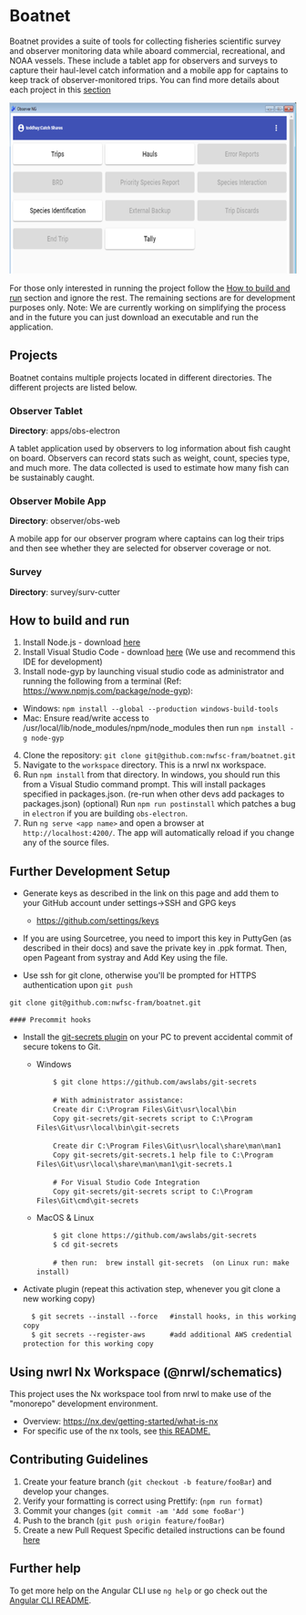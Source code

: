 # Boatnet

Boatnet provides a suite of tools for collecting fisheries scientific survey and observer monitoring data while aboard commercial, recreational, and NOAA vessels. These include a tablet app for observers and surveys to capture their haul-level catch information and a mobile app for captains to keep track of observer-monitored trips. You can find more details about each project in this [section](https://github.com/nwfsc-fram/boatnet#projects)

<p align="center">
  <img src="./img/FRAM_screenshot.PNG" alt="FRAM Screenshot"
       width="654" height="300">
</p>

For those only interested in running the project follow the [How to build and run](https://github.com/nwfsc-fram/boatnet#how-to-build-and-run) section and ignore the rest. The remaining sections are for development purposes only. Note: We are currently working on simplifying the process and in the future you can just download an executable and run the application.

## Projects

Boatnet contains multiple projects located in different directories. The different projects are listed below.

### Observer Tablet

**Directory**: apps/obs-electron

A tablet application used by observers to log information about fish caught on board. Observers can record stats such as weight, count, species type, and much more. The data collected is used to estimate how many fish can be sustainably caught.

### Observer Mobile App

**Directory**: observer/obs-web

A mobile app for our observer program where captains can log their trips and then see whether they are selected for observer coverage or not.

### Survey

**Directory**: survey/surv-cutter

## How to build and run

1. Install Node.js - download [here](https://nodejs.org/en/)
2. Install Visual Studio Code - download [here](https://code.visualstudio.com/) (We use and recommend this IDE for development)
3. Install node-gyp by launching visual studio code as administrator and running the following from a terminal (Ref: https://www.npmjs.com/package/node-gyp):

- Windows: `npm install --global --production windows-build-tools`
- Mac: Ensure read/write access to /usr/local/lib/node_modules/npm/node_modules then run `npm install -g node-gyp`

4. Clone the repository: `git clone git@github.com:nwfsc-fram/boatnet.git`
5. Navigate to the `workspace` directory. This is a nrwl nx workspace.
6. Run `npm install` from that directory. In windows, you should run this from a Visual Studio command prompt. This will install packages specified in packages.json. (re-run when other devs add packages to packages.json)
   (optional) Run `npm run postinstall` which patches a bug in `electron` if you are building `obs-electron`.
7. Run `ng serve <app name>` and open a browser at `http://localhost:4200/`. The app will automatically reload if you change any of the source files.

## Further Development Setup

- Generate keys as described in the link on this page and add them to your GitHub account under settings->SSH and GPG keys

  - https://github.com/settings/keys

- If you are using Sourcetree, you need to import this key in PuttyGen (as described in their docs) and save the private key in .ppk format. Then, open Pageant from systray and Add Key using the file.
- Use ssh for git clone, otherwise you'll be prompted for HTTPS authentication upon `git push`

```
git clone git@github.com:nwfsc-fram/boatnet.git
```

    #### Precommit hooks

- Install the [git-secrets plugin](https://github.com/awslabs/git-secrets) on your PC to prevent accidental commit of secure tokens to Git.

  - Windows

            $ git clone https://github.com/awslabs/git-secrets

            # With administrator assistance:
            Create dir C:\Program Files\Git\usr\local\bin
            Copy git-secrets/git-secrets script to C:\Program Files\Git\usr\local\bin\git-secrets

            Create dir C:\Program Files\Git\usr\local\share\man\man1
            Copy git-secrets/git-secrets.1 help file to C:\Program Files\Git\usr\local\share\man\man1\git-secrets.1

            # For Visual Studio Code Integration
            Copy git-secrets/git-secrets script to C:\Program Files\Git\cmd\git-secrets

  - MacOS & Linux

            $ git clone https://github.com/awslabs/git-secrets
            $ cd git-secrets

            # then run:  brew install git-secrets  (on Linux run: make install)

- Activate plugin (repeat this activation step, whenever you git clone a new working copy)

        $ git secrets --install --force   #install hooks, in this working copy
        $ git secrets --register-aws      #add additional AWS credential protection for this working copy

## Using nwrl Nx Workspace (@nrwl/schematics)

This project uses the Nx workspace tool from nrwl to make use of the "monorepo" development environment.

- Overview: https://nx.dev/getting-started/what-is-nx
- For specific use of the nx tools, see [this README.](./workspace/README.md)

## Contributing Guidelines

1. Create your feature branch (`git checkout -b feature/fooBar`) and develop your changes.
2. Verify your formatting is correct using Prettify: (`npm run format`)
3. Commit your changes (`git commit -am 'Add some fooBar'`)
4. Push to the branch (`git push origin feature/fooBar`)
5. Create a new Pull Request
   Specific detailed instructions can be found [here](./CONTRIBUTING.md)

## Further help

To get more help on the Angular CLI use `ng help` or go check out the [Angular CLI README](https://github.com/angular/angular-cli/blob/master/README.md).
